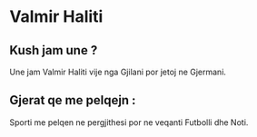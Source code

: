 # Valmir Haliti
## Kush jam une ?

Une jam Valmir Haliti vije nga Gjilani por jetoj ne Gjermani.

## Gjerat qe me pelqejn :

Sporti me pelqen ne pergjithesi por ne veqanti Futbolli dhe Noti.